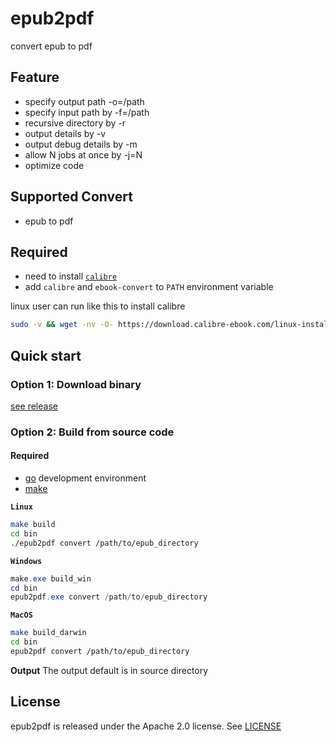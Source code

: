 # epub2pdf
convert epub to pdf

## Feature

- specify output path -o=/path
- specify input path by -f=/path
- recursive directory by -r
- output details by -v
- output debug details by -m
- allow N jobs at once by -j=N
- optimize code

## Supported Convert
- epub to pdf


## Required
- need to install [`calibre`](https://calibre-ebook.com/download)
- add `calibre` and `ebook-convert` to `PATH` environment variable

linux user can run like this to install calibre

```sh
sudo -v && wget -nv -O- https://download.calibre-ebook.com/linux-installer.sh | sudo sh /dev/stdin
```


## Quick start
### Option 1: Download binary

[see release](https://github.com/realjf/epub2pdf/releases)


### Option 2: Build from source code
#### Required
- [go](https://go.dev/dl/) development environment
- [make](https://gnuwin32.sourceforge.net/packages/make.htm)

**`Linux`**
```sh
make build
cd bin
./epub2pdf convert /path/to/epub_directory
```
**`Windows`**
```powershell
make.exe build_win
cd bin
epub2pdf.exe convert /path/to/epub_directory
```
**`MacOS`**
```sh
make build_darwin
cd bin
epub2pdf convert /path/to/epub_directory
```

**Output**
The output default is in source directory

## License
epub2pdf is released under the Apache 2.0 license. See [LICENSE](https://github.com/realjf/epub2pdf/blob/master/LICENSE)
